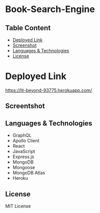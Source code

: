 # Book-Search-Engine

## Table Content
- [Deployed Link](#deployed-link)
- [Screenshot](#screenshot)
- [Languages & Technologies](#languages-&-technologies)
- [License](#license)

# Deployed Link
https://lit-beyond-93775.herokuapp.com/


## Screentshot


## Languages & Technologies
- GraphQL
- Apollo Client
- React
- JavaScript
- Express.js
- MongoDB
- Mongoose
- MongoDB Atlas
- Heroku


## License
MIT License